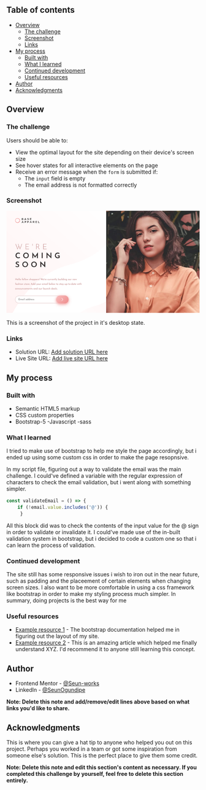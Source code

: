 
## Table of contents

- [Overview](#overview)
  - [The challenge](#the-challenge)
  - [Screenshot](#screenshot)
  - [Links](#links)
- [My process](#my-process)
  - [Built with](#built-with)
  - [What I learned](#what-i-learned)
  - [Continued development](#continued-development)
  - [Useful resources](#useful-resources)
- [Author](#author)
- [Acknowledgments](#acknowledgments)


## Overview

### The challenge

Users should be able to:

- View the optimal layout for the site depending on their device's screen size
- See hover states for all interactive elements on the page
- Receive an error message when the `form` is submitted if:
  - The `input` field is empty
  - The email address is not formatted correctly

### Screenshot

![](https://github.com/Seun-works/Clothing-brand-email-page/blob/main/solution/solution-screenshot%20(desktop-view).png)

This is a screenshot of the project in it's desktop state.


### Links

- Solution URL: [Add solution URL here](https://www.frontendmentor.io/solutions/responsive-email-page-using-bootstrap-javascript-sass-and-html-FvxAIxLMu)
- Live Site URL: [Add live site URL here](https://your-live-site-url.com)

## My process

### Built with

- Semantic HTML5 markup
- CSS custom properties
- Bootstrap-5
-Javascript
-sass


### What I learned

I tried to make use of bootstrap to help me style the page accordingly, but i ended up using some custom css in order to make the page resopnsive.

In my script file, figuring out a way to validate the email was the main challenge. I could've defined a variable with the regular expression of characters to check the email validation, but i went along with something simpler.

```js
const validateEmail = () => {
    if (!email.value.includes('@')) {
     }
```
All this block did was to check the contents of the input value for the @ sign in order to validate or invalidate it. I could've made use of the in-built validation system in bootstrap, but i decided to code a custom one so that i can learn the process of validation.

### Continued development

The site still has some responsive issues i wish to iron out in the near future, such as padding and the placeement of certain elements when changing screen sizes. I also want to be more comfortable in using a css framework like bootstrap in order to make my styling process much simpler.
In summary, doing projects is the best way for me 


### Useful resources

- [Example resource 1](hhttps://getbootstrap.com/docs/5.1/getting-started/introduction/) - The bootstrap documentation helped me in figuring out the layout of my site.
- [Example resource 2](https://www.example.com) - This is an amazing article which helped me finally understand XYZ. I'd recommend it to anyone still learning this concept.


## Author

- Frontend Mentor - [@Seun-works](https://www.frontendmentor.io/profile/Seun-works)
- LinkedIn - [@SeunOgundipe](https://www.linkedin.com/in/seun-ogundipe)

**Note: Delete this note and add/remove/edit lines above based on what links you'd like to share.**

## Acknowledgments

This is where you can give a hat tip to anyone who helped you out on this project. Perhaps you worked in a team or got some inspiration from someone else's solution. This is the perfect place to give them some credit.

**Note: Delete this note and edit this section's content as necessary. If you completed this challenge by yourself, feel free to delete this section entirely.**
